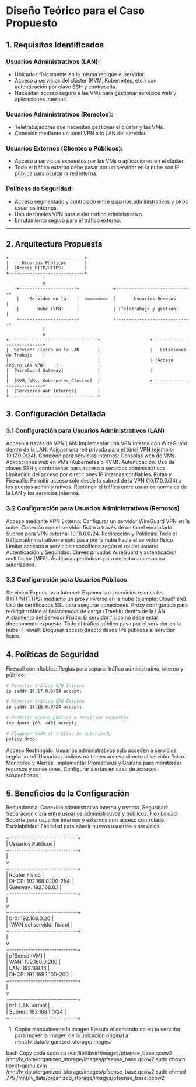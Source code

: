 # Diseño Teórico para el Caso Propuesto

## 1. Requisitos Identificados

### Usuarios Administrativos (LAN):
- Ubicados físicamente en la misma red que el servidor.
- Acceso a servicios del clúster (KVM, Kubernetes, etc.) con autenticación por clave SSH y contraseña.
- Necesitan acceso seguro a las VMs para gestionar servicios web y aplicaciones internas.

### Usuarios Administrativos (Remotos):
- Teletrabajadores que necesitan gestionar el clúster y las VMs.
- Conexión mediante un túnel VPN a la LAN del servidor.

### Usuarios Externos (Clientes o Públicos):
- Acceso a servicios expuestos por las VMs o aplicaciones en el clúster.
- Todo el tráfico externo debe pasar por un servidor en la nube con IP pública para ocultar la red interna.

### Políticas de Seguridad:
- Acceso segmentado y controlado entre usuarios administrativos y otros usuarios internos.
- Uso de túneles VPN para aislar tráfico administrativo.
- Enrutamiento seguro para el tráfico externo.

---

## 2. Arquitectura Propuesta

```plaintext
+-----------------------------+
|     Usuarios Públicos       |
|  (Acceso HTTP/HTTPS)        |
+-----------------------------+
              |
              v
    +----------------------+             +-----------------------------+
    |    Servidor en la    |  <=======>  |       Usuarios Remotos      |
    |       Nube (VPN)     |             | (Teletrabajo y gestión)     |
    +----------------------+             +-----------------------------+
              |
              v
+----------------------------------+                   +----------------------------+
|  Servidor Físico en la LAN       |                   |   Estaciones de Trabajo    |
|                                  |                   | (Acceso seguro LAN VPN)    |
|  [WireGuard Gateway]             |                   |                            |
|  [KVM, VMs, Kubernetes Cluster]  |                   +----------------------------+
|  [Servicios Web Internos]        |
+----------------------------------+
```


## 3. Configuración Detallada

### 3.1 Configuración para Usuarios Administrativos (LAN)

Acceso a través de VPN LAN:
Implementar una VPN interna con WireGuard dentro de la LAN.
Asignar una red privada para el túnel VPN (ejemplo: 10.17.0.0/24).
Conexión para servicios internos:
Consolas web de VMs.
Aplicaciones web en VMs (Kubernetes o KVM).
Autenticación:
Uso de claves SSH y contraseñas para acceso a servicios administrativos.
Limitación del acceso por direcciones IP internas confiables.
Rutas y Firewalls:
Permitir acceso solo desde la subred de la VPN (10.17.0.0/24) a los puertos administrativos.
Restringir el tráfico entre usuarios normales de la LAN y los servicios internos.

### 3.2 Configuración para Usuarios Administrativos (Remotos)
Acceso mediante VPN Externa:
Configurar un servidor WireGuard VPN en la nube.
Conexión con el servidor físico a través de un túnel encriptado.
Subred para VPN externa: 10.18.0.0/24.
Redirección y Políticas:
Todo el tráfico administrativo remoto pasa por la nube hacia el servidor físico.
Limitar accesos a servicios específicos según el rol del usuario.
Autenticación y Seguridad:
Claves privadas WireGuard y autenticación multifactor (MFA).
Auditorías periódicas para detectar accesos no autorizados.

### 3.3 Configuración para Usuarios Públicos
Servicios Expuestos a Internet:
Exponer solo servicios esenciales (HTTP/HTTPS) mediante un proxy inverso en la nube (ejemplo: Cloudflare).
Uso de certificados SSL para asegurar conexiones.
Proxy configurado para redirigir tráfico al balanceador de carga (Traefik) dentro de la LAN.
Aislamiento del Servidor Físico:
El servidor físico no debe estar directamente expuesto.
Todo el tráfico público pasa por el servidor en la nube.
Firewall:
Bloquear acceso directo desde IPs públicas al servidor físico.

## 4. Políticas de Seguridad
Firewall con nftables:
Reglas para separar tráfico administrativo, interno y público:

```bash
# Permitir tráfico VPN Interna
ip saddr 10.17.0.0/24 accept;

# Permitir tráfico VPN Externa
ip saddr 10.18.0.0/24 accept;

# Permitir acceso público a servicios expuestos
tcp dport {80, 443} accept;

# Bloquear todo el tráfico no autorizado
policy drop;
```


Acceso Restringido:
Usuarios administrativos solo acceden a servicios según su rol.
Usuarios públicos no tienen acceso directo al servidor físico.
Monitoreo y Alertas:
Implementar Prometheus y Grafana para monitorear recursos y conexiones.
Configurar alertas en caso de accesos sospechosos.

## 5. Beneficios de la Configuración

Redundancia: Conexión administrativa interna y remota.
Seguridad: Separación clara entre usuarios administrativos y públicos.
Flexibilidad: Soporte para usuarios internos y externos con acceso controlado.
Escalabilidad: Facilidad para añadir nuevos usuarios o servicios.



+-----------------------------+                               
| Usuarios Públicos           |                               
+-----------------------------+                               
              |                                                   
              v                                                   
+-----------------------------+                               
| Router Físico               |                               
| DHCP: 192.168.0.100-254     |                               
| Gateway: 192.168.0.1        |                               
+-----------------------------+                               
              |                                                   
              v                                                   
+-----------------------------+                                
| br0: 192.168.0.20           |                                
| (WAN del servidor físico)   |                                
+-----------------------------+                                
              |                                                   
              v                                                   
+-----------------------------+                                
| pfSense (VM)                |                                
| WAN: 192.168.0.200          |                                
| LAN: 192.168.1.1            |                                
| DHCP: 192.168.1.100-200     |                                
+-----------------------------+                                
              |                                                   
              v                                                   
+-----------------------------+                                
| br1: LAN Virtual            |                                
| Subred: 192.168.1.0/24      |                                
+-----------------------------+   


1. Copiar manualmente la imagen
Ejecuta el comando cp en tu servidor para mover la imagen de la ubicación original a /mnt/lv_data/organized_storage/images.

bash
Copy code
sudo cp /var/lib/libvirt/images/pfsense_base.qcow2 /mnt/lv_data/organized_storage/images/pfsense_base.qcow2
sudo chown libvirt-qemu:kvm /mnt/lv_data/organized_storage/images/pfsense_base.qcow2
sudo chmod 775 /mnt/lv_data/organized_storage/images/pfsense_base.qcow2

